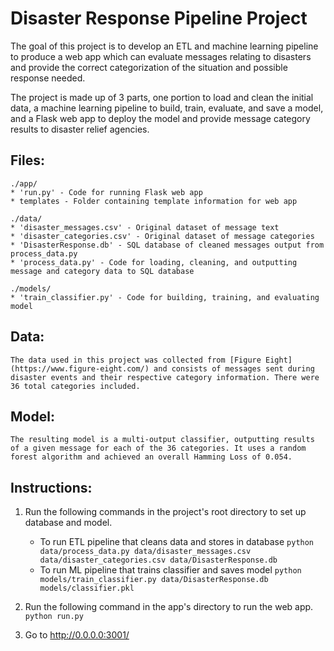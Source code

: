 # Disaster Response Pipeline Project

The goal of this project is to develop an ETL and machine learning pipeline to produce a web app which can evaluate messages relating to disasters and provide the correct categorization of the situation and possible response needed.

The project is made up of 3 parts, one portion to load and clean the initial data, a machine learning pipeline to build, train, evaluate, and save a model, and a Flask web app to deploy the model and provide message category results to disaster relief agencies.

## Files:
	./app/
	* 'run.py' - Code for running Flask web app
	* templates - Folder containing template information for web app
	
	./data/
	* 'disaster_messages.csv' - Original dataset of message text
	* 'disaster_categories.csv' - Original dataset of message categories
	* 'DisasterResponse.db' - SQL database of cleaned messages output from process_data.py
	* 'process_data.py' - Code for loading, cleaning, and outputting message and category data to SQL database
	
	./models/
	* 'train_classifier.py' - Code for building, training, and evaluating model

## Data:
	The data used in this project was collected from [Figure Eight](https://www.figure-eight.com/) and consists of messages sent during disaster events and their respective category information. There were 36 total categories included.
	
## Model:
	The resulting model is a multi-output classifier, outputting results of a given message for each of the 36 categories. It uses a random forest algorithm and achieved an overall Hamming Loss of 0.054.
	
## Instructions:
1. Run the following commands in the project's root directory to set up database and model.

    - To run ETL pipeline that cleans data and stores in database
        `python data/process_data.py data/disaster_messages.csv data/disaster_categories.csv data/DisasterResponse.db`
    - To run ML pipeline that trains classifier and saves model
        `python models/train_classifier.py data/DisasterResponse.db models/classifier.pkl`

2. Run the following command in the app's directory to run the web app.
    `python run.py`

3. Go to http://0.0.0.0:3001/
